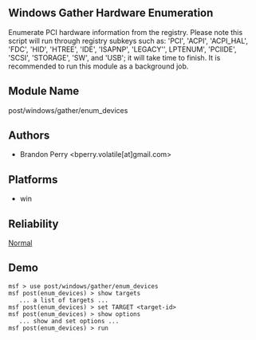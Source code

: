 ## Windows Gather Hardware Enumeration

Enumerate PCI hardware information from the registry. Please 
note this script will run through registry subkeys such as: 
'PCI', 'ACPI', 'ACPI_HAL', 'FDC', 'HID', 'HTREE', 'IDE', 
'ISAPNP', 'LEGACY'', LPTENUM', 'PCIIDE', 'SCSI', 'STORAGE', 
'SW', and 'USB'; it will take time to finish. It is 
recommended to run this module as a background job.


## Module Name
post/windows/gather/enum_devices

## Authors
* Brandon Perry <bperry.volatile[at]gmail.com>





## Platforms
* win

## Reliability
[Normal](https://github.com/rapid7/metasploit-framework/wiki/Exploit-Ranking)

## Demo

```
msf > use post/windows/gather/enum_devices
msf post(enum_devices) > show targets
   ... a list of targets ...
msf post(enum_devices) > set TARGET <target-id>
msf post(enum_devices) > show options
   ... show and set options ...
msf post(enum_devices) > run
```
    
    